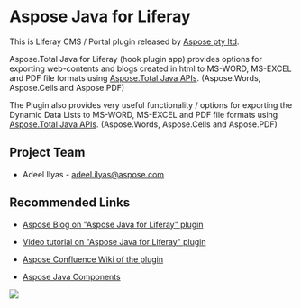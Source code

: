 # Aspose Java for Liferay

This is Liferay CMS / Portal plugin released by [Aspose pty ltd](http://www.aspose.com).

Aspose.Total Java for Liferay (hook plugin app) provides options for exporting web-contents and blogs created in html to MS-WORD, MS-EXCEL and PDF file formats using [Aspose.Total Java APIs](http://www.aspose.com/java/total-component.aspx). (Aspose.Words, Aspose.Cells and Aspose.PDF) 

The Plugin also provides very useful functionality / options for exporting the Dynamic Data Lists to MS-WORD, MS-EXCEL and PDF file formats using [Aspose.Total Java APIs](http://www.aspose.com/java/total-component.aspx). (Aspose.Words, Aspose.Cells and Aspose.PDF) 

## Project Team

* Adeel Ilyas - adeel.ilyas@aspose.com


## Recommended Links

*   [Aspose Blog on "Aspose Java for Liferay" plugin](http://youtube.com)

*   [Video tutorial on "Aspose Java for Liferay" plugin](http://youtube.com)

*   [Aspose Confluence Wiki of the plugin](http://support.aspose.dynabic.com/wiki/display/marketplace/6.+Aspose+Java+for+Liferay)

*   [Aspose Java Components](http://www.aspose.com/java/total-component.aspx)

![](http://i.imgur.com/IB3pzFP.jpg)
